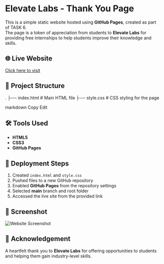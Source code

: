 # Elevate Labs - Thank You Page

This is a simple static website hosted using **GitHub Pages**, created as part of TASK 6.  
The page is a token of appreciation from students to **Elevate Labs** for providing free internships to help students improve their knowledge and skills.

## 🌐 Live Website
[Click here to visit](https://YOUR-GITHUB-USERNAME.github.io/github-page-task/)

## 📂 Project Structure
.
├── index.html # Main HTML file
├── style.css # CSS styling for the page

markdown
Copy
Edit

## 🛠 Tools Used
- **HTML5**
- **CSS3**
- **GitHub Pages**

## 🚀 Deployment Steps
1. Created `index.html` and `style.css`
2. Pushed files to a new GitHub repository
3. Enabled **GitHub Pages** from the repository settings
4. Selected **main** branch and root folder
5. Accessed the live site from the provided link

## 📸 Screenshot
![Website Screenshot](screenshot.png)

## 🙏 Acknowledgement
A heartfelt thank you to **Elevate Labs** for offering opportunities to students and helping them gain industry-level skills.

